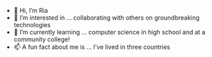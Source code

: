 - 👋 Hi, I’m Ria
- 👀 I’m interested in ... collaborating with others on groundbreaking technologies
- 🌱 I’m currently learning ... computer science in high school and at a community college!
- 📫 A fun fact about me is ... I've lived in three countries

<!---
rg663/rg663 is a ✨ special ✨ repository because its `README.md` (this file) appears on your GitHub profile.
You can click the Preview link to take a look at your changes.
--->
